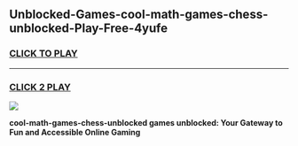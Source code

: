 
## Unblocked-Games-cool-math-games-chess-unblocked-Play-Free-4yufe
<h3>
<a href="https://premium76.site?title=cool-math-games-chess-unblocked&ref=21A">CLICK TO PLAY</a></h3>
<hr>

<h3>
<a href="https://premium76.site?title=cool-math-games-chess-unblocked&ref=21A">CLICK 2 PLAY</a>
  
</h3>

<a href="https://premium76.site?title=cool-math-games-chess-unblocked&ref=21A"><img src="https://clearcache.store/games.png"></a>


**cool-math-games-chess-unblocked games unblocked: Your Gateway to Fun and Accessible Online Gaming**
